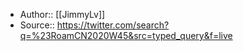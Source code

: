 - Author:: [[JimmyLv]]
- Source:: https://twitter.com/search?q=%23RoamCN2020W45&src=typed_query&f=live
